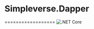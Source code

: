 # Simpleverse.Dapper
==================
![.NET Core](https://github.com/lukaferlez/Simpleverse.Dapper/workflows/.NET%20Core/badge.svg)
